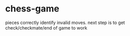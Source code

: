 # chess-game
pieces correctly identify invalid moves. next step is to get check/checkmate/end of game to work
